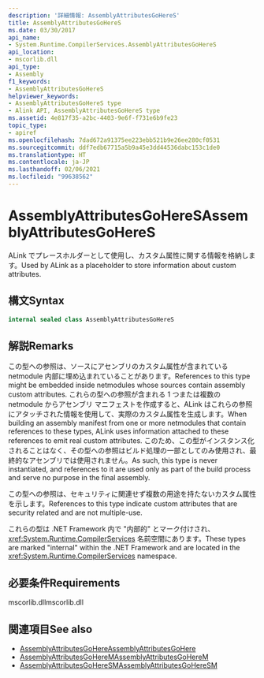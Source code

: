 ```yaml
---
description: '詳細情報: AssemblyAttributesGoHereS'
title: AssemblyAttributesGoHereS
ms.date: 03/30/2017
api_name:
- System.Runtime.CompilerServices.AssemblyAttributesGoHereS
api_location:
- mscorlib.dll
api_type:
- Assembly
f1_keywords:
- AssemblyAttributesGoHereS
helpviewer_keywords:
- AssemblyAttributesGoHereS type
- Alink API, AssemblyAttributesGoHereS type
ms.assetid: 4e817f35-a2bc-4403-9e6f-f731e6b9fe23
topic_type:
- apiref
ms.openlocfilehash: 7dad672a91375ee223ebb521b9e26ee280cf0531
ms.sourcegitcommit: ddf7edb67715a5b9a45e3dd44536dabc153c1de0
ms.translationtype: HT
ms.contentlocale: ja-JP
ms.lasthandoff: 02/06/2021
ms.locfileid: "99638562"
---
```

# <a name="assemblyattributesgoheres"></a><span data-ttu-id="172f3-103">AssemblyAttributesGoHereS</span><span class="sxs-lookup"><span data-stu-id="172f3-103">AssemblyAttributesGoHereS</span></span>

<span data-ttu-id="172f3-104">ALink でプレースホルダーとして使用し、カスタム属性に関する情報を格納します。</span><span class="sxs-lookup"><span data-stu-id="172f3-104">Used by ALink as a placeholder to store information about custom attributes.</span></span>

## <a name="syntax"></a><span data-ttu-id="172f3-105">構文</span><span class="sxs-lookup"><span data-stu-id="172f3-105">Syntax</span></span>

```csharp
internal sealed class AssemblyAttributesGoHereS
```

## <a name="remarks"></a><span data-ttu-id="172f3-106">解説</span><span class="sxs-lookup"><span data-stu-id="172f3-106">Remarks</span></span>

<span data-ttu-id="172f3-107">この型への参照は、ソースにアセンブリのカスタム属性が含まれている netmodule 内部に埋め込まれていることがあります。</span><span class="sxs-lookup"><span data-stu-id="172f3-107">References to this type might be embedded inside netmodules whose sources contain assembly custom attributes.</span></span> <span data-ttu-id="172f3-108">これらの型への参照が含まれる 1 つまたは複数の  netmodule からアセンブリ マニフェストを作成すると、ALink はこれらの参照にアタッチされた情報を使用して、実際のカスタム属性を生成します。</span><span class="sxs-lookup"><span data-stu-id="172f3-108">When building an assembly manifest from one or more netmodules that contain references to these types, ALink uses information attached to these references to emit real custom attributes.</span></span> <span data-ttu-id="172f3-109">このため、この型がインスタンス化されることはなく、その型への参照はビルド処理の一部としてのみ使用され、最終的なアセンブリでは使用されません。</span><span class="sxs-lookup"><span data-stu-id="172f3-109">As such, this type is never instantiated, and references to it are used only as part of the build process and serve no purpose in the final assembly.</span></span>

<span data-ttu-id="172f3-110">この型への参照は、セキュリティに関連せず複数の用途を持たないカスタム属性を示します。</span><span class="sxs-lookup"><span data-stu-id="172f3-110">References to this type indicate custom attributes that are security related and are not multiple-use.</span></span>

<span data-ttu-id="172f3-111">これらの型は .NET Framework 内で "内部的" とマーク付けされ、<xref:System.Runtime.CompilerServices> 名前空間にあります。</span><span class="sxs-lookup"><span data-stu-id="172f3-111">These types are marked "internal" within the .NET Framework and are located in the <xref:System.Runtime.CompilerServices> namespace.</span></span>

## <a name="requirements"></a><span data-ttu-id="172f3-112">必要条件</span><span class="sxs-lookup"><span data-stu-id="172f3-112">Requirements</span></span>

<span data-ttu-id="172f3-113">mscorlib.dll</span><span class="sxs-lookup"><span data-stu-id="172f3-113">mscorlib.dll</span></span>

## <a name="see-also"></a><span data-ttu-id="172f3-114">関連項目</span><span class="sxs-lookup"><span data-stu-id="172f3-114">See also</span></span>

- [<span data-ttu-id="172f3-115">AssemblyAttributesGoHere</span><span class="sxs-lookup"><span data-stu-id="172f3-115">AssemblyAttributesGoHere</span></span>](assemblyattributesgohere.md)
- [<span data-ttu-id="172f3-116">AssemblyAttributesGoHereM</span><span class="sxs-lookup"><span data-stu-id="172f3-116">AssemblyAttributesGoHereM</span></span>](assemblyattributesgoherem.md)
- [<span data-ttu-id="172f3-117">AssemblyAttributesGoHereSM</span><span class="sxs-lookup"><span data-stu-id="172f3-117">AssemblyAttributesGoHereSM</span></span>](assemblyattributesgoheresm.md)
